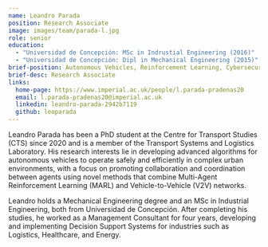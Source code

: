 ```yaml
---
name: Leandro Parada
position: Research Associate
image: images/team/parada-l.jpg
role: senior
education: 
  - "Universidad de Concepción: MSc in Indrustial Engineering (2016)"
  - "Universidad de Concepción: Dipl in Mechanical Engineering (2015)"
brief-position: Autonomous Vehicles, Reinforcement Learning, Cybersecurity
brief-desc: Research Associate
links:
  home-page: https://www.imperial.ac.uk/people/l.parada-pradenas20
  email: l.parada-pradenas20@imperial.ac.uk
  linkedin: leandro-parada-2942b7119
  github: leoparada
---
```


Leandro Parada has been a PhD student at the Centre for Transport Studies (CTS) since 2020 and is a member of the Transport Systems and Logistics Laboratory. His research interests lie in developing advanced algorithms for autonomous vehicles to operate safely and efficiently in complex urban environments, with a focus on promoting collaboration and coordination between agents using novel methods that combine Multi-Agent Reinforcement Learning (MARL) and Vehicle-to-Vehicle (V2V) networks.

Leandro holds a Mechanical Engineering degree and an MSc in Industrial Engineering, both from Universidad de Concepción. After completing his studies, he worked as a Management Consultant for four years, developing and implementing Decision Support Systems for industries such as Logistics, Healthcare, and Energy.
